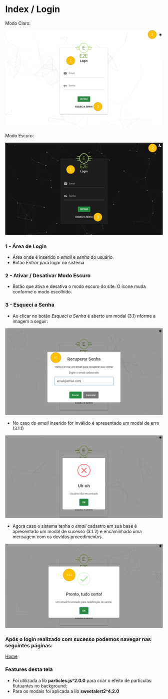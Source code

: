 # Index / Login

Modo Claro:

![Index/Untitled.png](Index/Untitled.png)

Modo Escuro:

![Index/Untitled%201.png](Index/Untitled%201.png)

### 1 - Área de Login

- Área onde é inserido o *email* e *senha* do usuário.
- Botão *Entrar* para logar no sistema

### 2 - Ativar / Desativar Modo Escuro

- Botão que ativa e desativa o modo escuro do site. O ícone muda conforme o modo escolhido.

### 3 - Esqueci a Senha

- Ao clicar no botão *Esqueci a Senha* é aberto um modal (3.1) nforme a imagem a seguir:

![Index/Untitled%202.png](Index/Untitled%202.png)

- No caso do *email* inserido for inválido é apresentado um modal de erro (3.1.1)

![Index/Untitled%203.png](Index/Untitled%203.png)

- Agora caso o sistema tenha o *email* cadastro em sua base é apresentado um modal de sucesso (3.1.2) e encaminhado uma mensagem com os devidos procedimentos.



![Index/Untitled%204.png](Index/Untitled%204.png)

### Após o login realizado com sucesso podemos navegar nas seguintes páginas:

[Home](Index/Home.md)

### Features desta tela

- Foi utilizada a lib **particles.js^2.0.0** para criar o efeito de partículas flutuantes no background;
- Para os modais foi aplicada a lib **sweetalert2^4.2.0**
